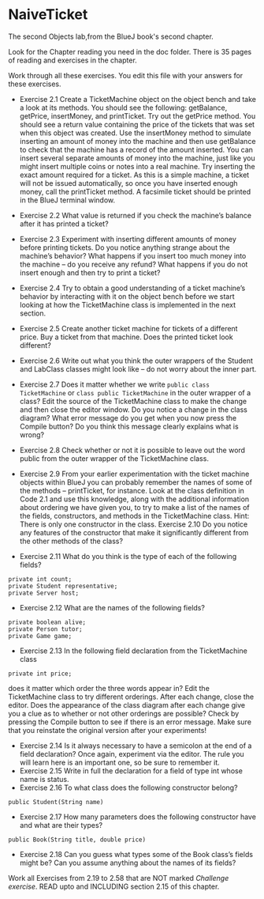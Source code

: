 # NaiveTicket

The second Objects lab,from the BlueJ book's second chapter.

Look for the Chapter reading you need in the doc folder. There is 35 pages of reading and exercises in the chapter.

Work through all these exercises. You edit this file with your answers for these exercises.

* Exercise 2.1 Create a TicketMachine object on the object bench and take a look
at its methods. You should see the following: getBalance, getPrice, insertMoney,
and printTicket. Try out the getPrice method. You should see a return value containing
the price of the tickets that was set when this object was created. Use the
insertMoney method to simulate inserting an amount of money into the machine and
then use getBalance to check that the machine has a record of the amount inserted.
You can insert several separate amounts of money into the machine, just like you might
insert multiple coins or notes into a real machine. Try inserting the exact amount
required for a ticket. As this is a simple machine, a ticket will not be issued automatically,
so once you have inserted enough money, call the printTicket method. A
facsimile ticket should be printed in the BlueJ terminal window.
* Exercise 2.2 What value is returned if you check the machine’s balance after it
has printed a ticket?
* Exercise 2.3 Experiment with inserting different amounts of money before printing
tickets. Do you notice anything strange about the machine’s behavior? What happens
if you insert too much money into the machine – do you receive any refund? What
happens if you do not insert enough and then try to print a ticket?
* Exercise 2.4 Try to obtain a good understanding of a ticket machine’s behavior by
interacting with it on the object bench before we start looking at how the
TicketMachine class is implemented in the next section.
* Exercise 2.5 Create another ticket machine for tickets of a different price. Buy a
ticket from that machine. Does the printed ticket look different?

* Exercise 2.6 Write out what you think the outer wrappers of the Student and
LabClass classes might look like – do not worry about the inner part.
* Exercise 2.7 Does it matter whether we write
`public class TicketMachine`
or
`class public TicketMachine`
in the outer wrapper of a class? Edit the source of the TicketMachine class to
make the change and then close the editor window. Do you notice a change in the
class diagram?
What error message do you get when you now press the Compile button? Do you think
this message clearly explains what is wrong?
* Exercise 2.8 Check whether or not it is possible to leave out the word public
from the outer wrapper of the TicketMachine class.

* Exercise 2.9 From your earlier experimentation with the ticket machine objects
within BlueJ you can probably remember the names of some of the methods –
printTicket, for instance. Look at the class definition in Code 2.1 and use this
knowledge, along with the additional information about ordering we have given you,
to try to make a list of the names of the fields, constructors, and methods in the
TicketMachine class. Hint: There is only one constructor in the class.
Exercise 2.10 Do you notice any features of the constructor that make it significantly
different from the other methods of the class?

* Exercise 2.11 What do you think is the type of each of the following fields?
```
private int count;
private Student representative;
private Server host;
```
* Exercise 2.12 What are the names of the following fields?
```
private boolean alive;
private Person tutor;
private Game game;
```
* Exercise 2.13 In the following field declaration from the TicketMachine class
```
private int price;
```
does it matter which order the three words appear in? Edit the TicketMachine class to
try different orderings. After each change, close the editor. Does the appearance of the
class diagram after each change give you a clue as to whether or not other orderings are
possible? Check by pressing the Compile button to see if there is an error message.
Make sure that you reinstate the original version after your experiments!
* Exercise 2.14 Is it always necessary to have a semicolon at the end of a field declaration?
Once again, experiment via the editor. The rule you will learn here is an
important one, so be sure to remember it.
* Exercise 2.15 Write in full the declaration for a field of type int whose name is
status.
* Exercise 2.16 To what class does the following constructor belong?
```
public Student(String name)
```
* Exercise 2.17 How many parameters does the following constructor have and what are their types?
```
public Book(String title, double price)
```
* Exercise 2.18 Can you guess what types some of the Book class’s fields might be? Can you assume anything about the names of its fields?

Work all Exercises from 2.19 to 2.58 that are NOT marked *Challenge exercise*.
READ upto and INCLUDING section 2.15 of this chapter.
